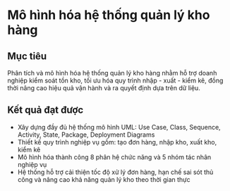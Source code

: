 # Mô hình hóa hệ thống quản lý kho hàng
## Mục tiêu
Phân tích và mô hình hóa hệ thống quản lý kho hàng nhằm hỗ trợ doanh nghiệp kiểm soát tồn kho, tối ưu hóa quy trình nhập - xuất - kiểm kê, đồng thời nâng cao hiệu quả vận hành và ra quyết định dựa trên dữ liệu.
## Kết quả đạt được
- Xây dựng đầy đủ hệ thống mô hình UML: Use Case, Class, Sequence, Activity, State, Package, Deployment Diagrams
- Thiết kế quy trình nghiệp vụ gồm: tạo đơn hàng, nhập kho, xuất kho, kiểm kê
- Mô hình hóa thành công 8 phân hệ chức năng và 5 nhóm tác nhân nghiệp vụ
- Hệ thống hỗ trợ cải thiện tốc độ xử lý đơn hàng, hạn chế sai sót thủ công và nâng cao khả năng quản lý kho theo thời gian thực
